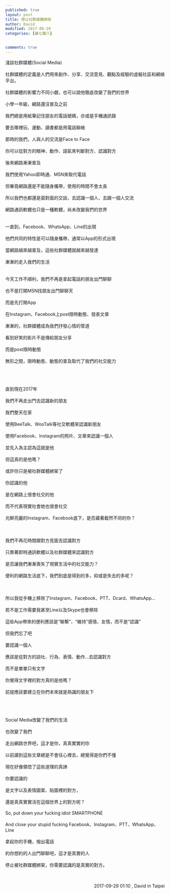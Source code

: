 ```yaml
---
published: true
layout: post
title: 停止社群媒體綁架
author: David
modified: 2017-09-29
categories: [雜七雜八]

  
comments: true
---
```


淺談社群媒體(Social Media)<br />
<br />
社群媒體的定義是人們用來創作、分享、交流意見、觀點及經驗的虛擬社區和網絡平台。<br />
<br />
社群媒體的影響力不同小覷，也可以說他徹底改變了我們的世界<br />
<br />
小學一年級，網路還沒普及之前<br />
<br />
我們總是用紙筆記住朋友的電話號碼，亦或是手機通訊錄<br />
<br />
要去哪裡玩、運動、讀書都是用電話聯絡<br />
<br />
那時的我們，人與人的交流是Face to Face<br />
<br />
你可以從對方的眼神、動作、語氣來判斷對方、認識對方<br />
<br />
後來網路漸漸普及<br />
<br />
我們使用Yahoo即時通、MSN來取代電話<br />
<br />
但畢竟網路還是不能隨身攜帶，使用的時間不會太長<br />
<br />
所以我們也都還是面對面的交談，去認識一個人、去跟一個人交流<br />
<br />
網路通訊軟體也只是一種軟體，尚未改變我們的世界<br />
<br />
<br />
一直到，Facebook、WhatsApp、Line的出現<br />
<br />
他們共同的特性是可以隨身攜帶，通常以App的形式出現<br />
<br />
當網路越來越普及，這些社群媒體就越來越發達<br />
<br />
漸漸的走入我們的生活<br />
<br />
<br />
今天工作不順利，我們不再是拿起電話約朋友出門聊聊<br />
<br />
也不是打開MSN找朋友出門聊聊天<br />
<br />
而是先打開App<br />
<br />
在Instagram、Facebook上post限時動態、發表文章<br />
<br />
漸漸的，社群媒體成為我們抒發心情的管道<br />
<br />
看到好笑的影片不是傳給朋友分享<br />
<br />
而是post限時動態<br />
<br />
無形之間，限時動態、動態的普及取代了我們的社交能力<br />
<br />
<br />
<br />
<br />
直到現在2017年<br />
<br />
我們不再走出門去認識新的朋友<br />
<br />
我們整天在家<br />
<br />
使用BeeTalk、WooTalk等社交軟體來認識新朋友<br />
<br />
使用Facebook、Instagram的照片、文章來認識一個人<br />
<br />
並先入為主認為這就是他<br />
<br />
但這真的是他嗎？<br />
<br />
或許你只是被社群媒體綁架了<br />
<br />
你認識的他<br />
<br />
是在網路上很會社交的他<br />
<br />
而不代表現實社會她也很會社交<br />
<br />
光鮮亮麗的Instagram、Facebook底下，是否藏著截然不同的你？<br />
<br />
<br />
<br />
我們不再花時間跟對方見面去認識對方<br />
<br />
只靠著即時通訊軟體以及社群媒體來認識對方<br />
<br />
是否讓我們漸漸喪失了現實生活中的社交能力？<br />
<br />
便利的網路生活底下，我們到底是得到的多，抑或是失去的多呢？<br />
<br />
<br />
<br />
所以我從手機上移除了Instagram、Facebook、PTT、Dcard、WhatsApp...<br />
<br />
若不是工作需要我甚至Line以及Skype也會移除<br />
<br />
這些App帶來的便利應該是“聯繫”、“維持”感情、友情，而不是“認識”<br />
<br />
但我們忘了吧<br />
<br />
要認識一個人<br />
<br />
應該是從對方的談吐、行為、表情、動作...去認識對方<br />
<br />
而不是單單只有文字<br />
<br />
你覺得文字裡的對方真的是他嗎？<br />
<br />
前提應該要建立在你們本來就是熟識的朋友下<br />
<br />
<br />
<br />
<br />
Social Media改變了我們的生活<br />
<br />
也改變了我們<br />
<br />
走出網路世界吧，這才是你，真真實實的你<br />
<br />
以前讀到這些文章總是不會往心裡去，總覺得是你們不懂<br />
<br />
現在好像領悟了這些道理的真諦<br />
<br />
你要認識的<br />
<br />
是文字以及表情圖案、貼圖裡的對方，<br />
<br />
還是真真實實活在這個世界上的對方呢？<br />
<br />
So, put down your fucking idiot SMARTPHONE<br />
<br />
And close your stupid fucking Facebook、Instagram、PTT、WhatsApp、Line<br />
<br />
拿起你的手機，撥出電話<br />
<br />
約你想約的人出門聊聊吧，這才是真實的人<br />
<br />
停止被社群媒體綁架，你需要認識的是真實的對方。
<br />
<br />
<br />
<div style="text-align: right;">
2017-09-29 01:10 , David in Taipei</div>
<div style="text-align: right;">
<br /></div>
<div style="text-align: right;">
<br /></div>
<div style="text-align: right;">
<br /></div>
<br />

